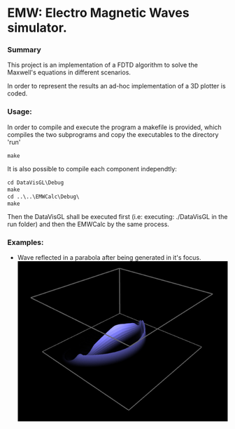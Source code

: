 # EMW: Electro Magnetic Waves simulator.

### Summary

This project is an implementation of a FDTD algorithm to solve the Maxwell's equations in different scenarios.

In order to represent the results an ad-hoc implementation of a 3D plotter is coded. 

### Usage:

In order to compile and execute the program a makefile is provided, which compiles the two subprograms and copy the executables to the directory 'run'

```
make
```

It is also possible to compile each component independtly:
```
cd DataVisGL\Debug
make
cd ..\..\EMWCalc\Debug\
make
```

Then the DataVisGL shall be executed first (i.e: executing: ./DataVisGL in the run folder) and then the EMWCalc by the same process.


### Examples:

 * Wave reflected in a parabola after being generated in it's focus.
![Example1](https://github.com/AngelGzGc/EMWCalc/blob/master/Doc/Imagen_Parabola1.png)


